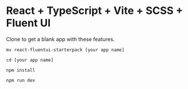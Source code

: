# React + TypeScript + Vite + SCSS + Fluent UI
Clone  to get a blank app with these features.


<code>mv react-fluentui-starterpack [your app name]</code>
       
<code>cd [your app name]</code>

<code>npm install</code>

<code>npm run dev</code>